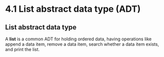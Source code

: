 # 4.1 List abstract data type (ADT)

## List abstract data type
A **list** is a common ADT for holding ordered data, having operations like append a data item, remove a data item, search whether a data item exists, and print the list. 
